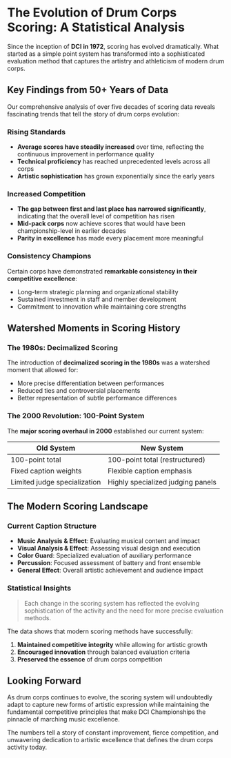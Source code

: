 # The Evolution of Drum Corps Scoring: A Statistical Analysis

Since the inception of **DCI in 1972**, scoring has evolved dramatically. What started as a simple point system has transformed into a sophisticated evaluation method that captures the artistry and athleticism of modern drum corps.

## Key Findings from 50+ Years of Data

Our comprehensive analysis of over five decades of scoring data reveals fascinating trends that tell the story of drum corps evolution:

### Rising Standards
- **Average scores have steadily increased** over time, reflecting the continuous improvement in performance quality
- **Technical proficiency** has reached unprecedented levels across all corps
- **Artistic sophistication** has grown exponentially since the early years

### Increased Competition
- **The gap between first and last place has narrowed significantly**, indicating that the overall level of competition has risen
- **Mid-pack corps** now achieve scores that would have been championship-level in earlier decades
- **Parity in excellence** has made every placement more meaningful

### Consistency Champions
Certain corps have demonstrated **remarkable consistency in their competitive excellence**:
- Long-term strategic planning and organizational stability
- Sustained investment in staff and member development
- Commitment to innovation while maintaining core strengths

## Watershed Moments in Scoring History

### The 1980s: Decimalized Scoring
The introduction of **decimalized scoring in the 1980s** was a watershed moment that allowed for:
- More precise differentiation between performances
- Reduced ties and controversial placements
- Better representation of subtle performance differences

### The 2000 Revolution: 100-Point System
The **major scoring overhaul in 2000** established our current system:

| Old System | New System |
|------------|------------|
| 100-point total | 100-point total (restructured) |
| Fixed caption weights | Flexible caption emphasis |
| Limited judge specialization | Highly specialized judging panels |

## The Modern Scoring Landscape

### Current Caption Structure
- **Music Analysis & Effect**: Evaluating musical content and impact
- **Visual Analysis & Effect**: Assessing visual design and execution
- **Color Guard**: Specialized evaluation of auxiliary performance
- **Percussion**: Focused assessment of battery and front ensemble
- **General Effect**: Overall artistic achievement and audience impact

### Statistical Insights
> Each change in the scoring system has reflected the evolving sophistication of the activity and the need for more precise evaluation methods.

The data shows that modern scoring methods have successfully:
1. **Maintained competitive integrity** while allowing for artistic growth
2. **Encouraged innovation** through balanced evaluation criteria
3. **Preserved the essence** of drum corps competition

## Looking Forward

As drum corps continues to evolve, the scoring system will undoubtedly adapt to capture new forms of artistic expression while maintaining the fundamental competitive principles that make DCI Championships the pinnacle of marching music excellence.

The numbers tell a story of constant improvement, fierce competition, and unwavering dedication to artistic excellence that defines the drum corps activity today.
